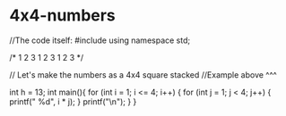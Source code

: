 # 4x4-numbers
//The code itself:
#include <iostream>
using namespace std;

/*
1  2  3
1  2  3
1  2  3
*/


// Let's make the numbers as a 4x4 square stacked 
//Example above ^^^

int h = 13;
 int main(){
     for (int i = 1; i <= 4; i++) {
         for (int j = 1; j < 4; j++) {
             printf(" %d", i * j);
         }
         printf("\n");
     }
}
